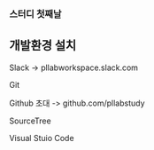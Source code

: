 ### 스터디 첫째날

## 개발환경 설치

Slack -> pllabworkspace.slack.com 

Git

Github 초대 -> github.com/pllabstudy

SourceTree 

Visual Stuio Code
